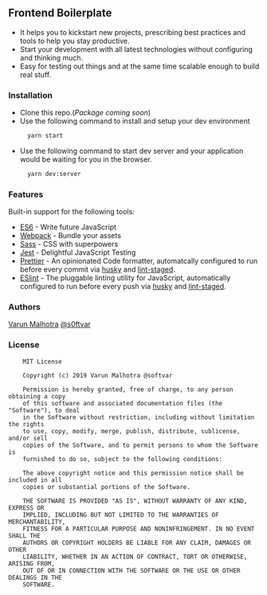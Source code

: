 ## Frontend Boilerplate

* It helps you to kickstart new projects, prescribing best practices and tools to help you stay productive.
* Start your development with all latest technologies without configuring and thinking much.
* Easy for testing out things and at the same time scalable enough to build real stuff.

### Installation

* Clone this repo.(*Package coming soon*)
* Use the following command to install and setup your dev environment
  ```bash
    yarn start
  ```
* Use the following command to start dev server and your application would be waiting for you in the browser.
  ```bash
    yarn dev:server
  ```

### Features

Built-in support for the following tools:

* [ES6](http://es6-features.org/#Constants) - Write future JavaScript
* [Webpack](https://webpack.js.org/) - Bundle your assets
* [Sass](https://sass-lang.com/) - CSS with superpowers
* [Jest](https://jestjs.io/) - Delightful JavaScript Testing
* [Prettier](https://prettier.io/) - An opinionated Code formatter, automatcally configured to run before every commit via [husky](https://github.com/typicode/husky) and [lint-staged](https://github.com/okonet/lint-staged).
* [ESlint](https://eslint.org) - The pluggable linting utility for JavaScript, automatically configured to run before every push via [husky](https://github.com/typicode/husky) and [lint-staged](https://github.com/okonet/lint-staged).

### Authors

[Varun Malhotra](https://github.com/softvar) [@s0ftvar](https://twitter.com/s0ftvar)

### License

```text
    MIT License

    Copyright (c) 2019 Varun Malhotra @softvar

    Permission is hereby granted, free of charge, to any person obtaining a copy
    of this software and associated documentation files (the "Software"), to deal
    in the Software without restriction, including without limitation the rights
    to use, copy, modify, merge, publish, distribute, sublicense, and/or sell
    copies of the Software, and to permit persons to whom the Software is
    furnished to do so, subject to the following conditions:

    The above copyright notice and this permission notice shall be included in all
    copies or substantial portions of the Software.

    THE SOFTWARE IS PROVIDED "AS IS", WITHOUT WARRANTY OF ANY KIND, EXPRESS OR
    IMPLIED, INCLUDING BUT NOT LIMITED TO THE WARRANTIES OF MERCHANTABILITY,
    FITNESS FOR A PARTICULAR PURPOSE AND NONINFRINGEMENT. IN NO EVENT SHALL THE
    AUTHORS OR COPYRIGHT HOLDERS BE LIABLE FOR ANY CLAIM, DAMAGES OR OTHER
    LIABILITY, WHETHER IN AN ACTION OF CONTRACT, TORT OR OTHERWISE, ARISING FROM,
    OUT OF OR IN CONNECTION WITH THE SOFTWARE OR THE USE OR OTHER DEALINGS IN THE
    SOFTWARE.
```
